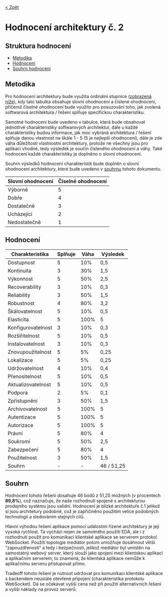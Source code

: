 [< Zpět](../ "Zpět na přehled systému")

# Hodnocení architektury č. 2
## Struktura hodnocení
- [Metodika](#metodika "Metodika hodnocení")
- [Hodnocení](#hodnocení "Hodnocení architektury")
- [Souhrn hodnocení](#souhrn "Souhrn hodnocení")

## Metodika
Pro hodnocení architektury bude využita ordinální stupnice ([zobrazená níže](#ordinalni-stupnice "Tabulka s ordinální stupnicí")), kdy tato tabulka obsahuje slovní ohodnocení a číslené ohodnocení, přičemž číselné ohodnocení bude využito pro posuzování toho, jak zvolená softwarová architektura / řešení splňuje specifickou charakteristiku.

Samotné hodnocení bude uvedeno v tabulce, která bude obsahovat jednotlivé charakteristiky softwarových architektur, dále u každé charakteristiky budou informace, jak moc vybráná architektura / řešení splňuje danou vlastnost na škále 1 - 5 (5 je nejlepší ohodnocení), dále je zde váha důležitosti vlastnostni architektury, protože ne všechny jsou pro aplikaci vhodné, tedy výsledek je součin čísleného ohodnocení a váhy. Také hodnocení každé charakteristiky je doplněno o slovní ohodnocení.

Souhrn výsledků hodnocení charakteristik bude doplněn o slovní ohodnocení architektury, které bude uvedeno v [souhrnu](#souhrn "Souhrn hodnocení") tohoto dokumentu.

<div id="ordinalni-stupnice">

| Slovní ohodnocení | Číselné ohodnocení |
|-------------------|--------------------|
| Výborně           | 5                  |
| Dobře             | 4                  |
| Dostatečně        | 3                  |
| Ucházející        | 2                  |
| Nedostatečně      | 1                  |

</div>

## Hodnocení
| Charakteristika    | Splňuje | Váha |  Výsledek  |
|--------------------|---------|------|------------|
| Dostupnost         |    5    |  10% |    0,5     |
| Kontinuita         |    3    |  30% |    1,5     |
| Výkonnost          |    5    |  50% |    2,5     |
| Recoverability     |    3    |  10% |    0,3     |
| Reliability        |    3    |  50% |    1,5     |
| Robustnost         |    4    |  80% |    3,2     |
| Škálovatelnost     |    5    |  10% |    0,5     |
| Elasticita         |    5    | 100% |     5      |
| Konfigurovatelnost |    3    |  10% |    0,3     |
| Rozšiřitelnost     |    5    |  10% |    0,5     |
| Instalovatelnost   |    3    |  10% |    0,3     |
| Znovupoužitelnost  |    5    |   5% |    0,25    |
| Lokalizace         |    5    |   5% |    0,25    |
| Udržovatelnost     |    4    |  10% |    0,4     |
| Přenositelnost     |    5    |  10% |    0,5     |
| Aktualizovatelnost |    5    |  10% |    0,5     |
| Podpora            |    2    |   5% |    0,1     |
| Zpřístupnění       |    3    |  50% |    1,5     |
| Archivovatelnost   |    5    | 100% |     5      |
| Autentizace        |    5    | 100% |     5      |
| Autorizace         |    5    | 100% |     5      |
| Právní             |    5    |  80% |     4      |
| Soukromí           |    5    |  50% |    2,5     |
| Zabezpečení        |    5    |  80% |     4      |
| Použitelnost       |    3    |  50% |    1,5     |
| Souhrn             |    -    |   -  | 46 / 51,25 |

## Souhrn
Hodnocení tohoto řešení dosahuje 46 bodů z 51,25 možných (v procentech **89,8%**), což naznačuje, že naše rozhodnutí spojené s architekturou prodejního systému jsou validní. Hodnocení je blízké architektuře č.1 jelikož si jsou architetury podobné, což je zapříčiněno použitím velice podobných technologií a sledováním stejných cílů.

Hlavní výhodou řešení aplikace pomocí událostmi řízené architektury je její vysoká rychlost. Ta vychází nejen ze samotného použití EDA, ale i z rozhodnutí použít pro komunikaci klientské aplikace se serverem protokol WebSocket. Použití topologie mediátor potom umožňuje dosáhnout větší “zapouzdřenosti” a tedy i bezpečnosti, jelikož mediátor byl umístěn na samostatný webový server, který slouží jako spojení mezi klientskou aplikací a aplikačním serverem; to znamená, že klientská aplikace nemůže k aplikačnímu serveru přistupovat přímo.

Tradeoff tohoto řešení je nutnost udržovat pro komunikaci klientské aplikace s backendem neustále otevřené připojení (charakteristika protokolu WebSocket). Dá se očekávat vyšší cena než při použití alternativních řešení a vyšší náklady na provoz serverů.
